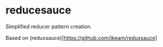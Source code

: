 # reducesauce
Simplified reducer pattern creation.

Based on (reduxsauce)[https://github.com/jkeam/reduxsauce]
